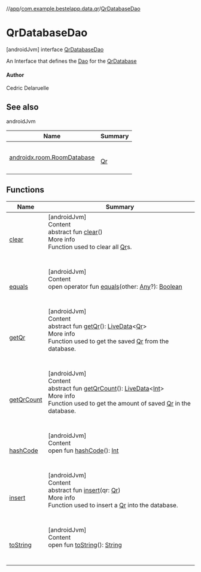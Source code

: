 //[app](../../index.md)/[com.example.bestelapp.data.qr](../index.md)/[QrDatabaseDao](index.md)



# QrDatabaseDao  
 [androidJvm] interface [QrDatabaseDao](index.md)

An Interface that defines the [Dao](https://developer.android.com/reference/kotlin/androidx/room/Dao.html) for the [QrDatabase](../-qr-database/index.md)



#### Author  


Cedric Delaruelle

   


## See also  
  
androidJvm  
  
|  Name|  Summary| 
|---|---|
| <a name="com.example.bestelapp.data.qr/QrDatabaseDao///PointingToDeclaration/"></a>[androidx.room.RoomDatabase](https://developer.android.com/reference/kotlin/androidx/room/RoomDatabase.html)| <a name="com.example.bestelapp.data.qr/QrDatabaseDao///PointingToDeclaration/"></a><br><br>[Qr](../-qr/index.md)<br><br>
  


## Functions  
  
|  Name|  Summary| 
|---|---|
| <a name="com.example.bestelapp.data.qr/QrDatabaseDao/clear/#/PointingToDeclaration/"></a>[clear](clear.md)| <a name="com.example.bestelapp.data.qr/QrDatabaseDao/clear/#/PointingToDeclaration/"></a>[androidJvm]  <br>Content  <br>abstract fun [clear](clear.md)()  <br>More info  <br>Function used to clear all [Qr](../-qr/index.md)s.  <br><br><br>
| <a name="kotlin/Any/equals/#kotlin.Any?/PointingToDeclaration/"></a>[equals](../../com.example.bestelapp.repository/-product-repository/index.md#%5Bkotlin%2FAny%2Fequals%2F%23kotlin.Any%3F%2FPointingToDeclaration%2F%5D%2FFunctions%2F-1760135448)| <a name="kotlin/Any/equals/#kotlin.Any?/PointingToDeclaration/"></a>[androidJvm]  <br>Content  <br>open operator fun [equals](../../com.example.bestelapp.repository/-product-repository/index.md#%5Bkotlin%2FAny%2Fequals%2F%23kotlin.Any%3F%2FPointingToDeclaration%2F%5D%2FFunctions%2F-1760135448)(other: [Any](https://kotlinlang.org/api/latest/jvm/stdlib/kotlin/-any/index.html)?): [Boolean](https://kotlinlang.org/api/latest/jvm/stdlib/kotlin/-boolean/index.html)  <br><br><br>
| <a name="com.example.bestelapp.data.qr/QrDatabaseDao/getQr/#/PointingToDeclaration/"></a>[getQr](get-qr.md)| <a name="com.example.bestelapp.data.qr/QrDatabaseDao/getQr/#/PointingToDeclaration/"></a>[androidJvm]  <br>Content  <br>abstract fun [getQr](get-qr.md)(): [LiveData](https://developer.android.com/reference/kotlin/androidx/lifecycle/LiveData.html)<[Qr](../-qr/index.md)>  <br>More info  <br>Function used to get the saved [Qr](../-qr/index.md) from the database.  <br><br><br>
| <a name="com.example.bestelapp.data.qr/QrDatabaseDao/getQrCount/#/PointingToDeclaration/"></a>[getQrCount](get-qr-count.md)| <a name="com.example.bestelapp.data.qr/QrDatabaseDao/getQrCount/#/PointingToDeclaration/"></a>[androidJvm]  <br>Content  <br>abstract fun [getQrCount](get-qr-count.md)(): [LiveData](https://developer.android.com/reference/kotlin/androidx/lifecycle/LiveData.html)<[Int](https://kotlinlang.org/api/latest/jvm/stdlib/kotlin/-int/index.html)>  <br>More info  <br>Function used to get the amount of saved [Qr](../-qr/index.md) in the database.  <br><br><br>
| <a name="kotlin/Any/hashCode/#/PointingToDeclaration/"></a>[hashCode](../../com.example.bestelapp.repository/-product-repository/index.md#%5Bkotlin%2FAny%2FhashCode%2F%23%2FPointingToDeclaration%2F%5D%2FFunctions%2F-1760135448)| <a name="kotlin/Any/hashCode/#/PointingToDeclaration/"></a>[androidJvm]  <br>Content  <br>open fun [hashCode](../../com.example.bestelapp.repository/-product-repository/index.md#%5Bkotlin%2FAny%2FhashCode%2F%23%2FPointingToDeclaration%2F%5D%2FFunctions%2F-1760135448)(): [Int](https://kotlinlang.org/api/latest/jvm/stdlib/kotlin/-int/index.html)  <br><br><br>
| <a name="com.example.bestelapp.data.qr/QrDatabaseDao/insert/#com.example.bestelapp.data.qr.Qr/PointingToDeclaration/"></a>[insert](insert.md)| <a name="com.example.bestelapp.data.qr/QrDatabaseDao/insert/#com.example.bestelapp.data.qr.Qr/PointingToDeclaration/"></a>[androidJvm]  <br>Content  <br>abstract fun [insert](insert.md)(qr: [Qr](../-qr/index.md))  <br>More info  <br>Function used to insert a [Qr](../-qr/index.md) into the database.  <br><br><br>
| <a name="kotlin/Any/toString/#/PointingToDeclaration/"></a>[toString](../../com.example.bestelapp.repository/-product-repository/index.md#%5Bkotlin%2FAny%2FtoString%2F%23%2FPointingToDeclaration%2F%5D%2FFunctions%2F-1760135448)| <a name="kotlin/Any/toString/#/PointingToDeclaration/"></a>[androidJvm]  <br>Content  <br>open fun [toString](../../com.example.bestelapp.repository/-product-repository/index.md#%5Bkotlin%2FAny%2FtoString%2F%23%2FPointingToDeclaration%2F%5D%2FFunctions%2F-1760135448)(): [String](https://kotlinlang.org/api/latest/jvm/stdlib/kotlin/-string/index.html)  <br><br><br>

